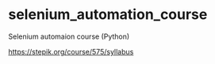 # selenium_automation_course
Selenium automaion course (Python)

https://stepik.org/course/575/syllabus
